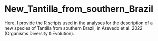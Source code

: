 # New_Tantilla_from_southern_Brazil
Here, I provide the R scripts used in the analyses for the description of a new species of Tantilla from southern Brazil, in Azevedo et al. 2022 (Organisms Diversity &amp; Evolution).
